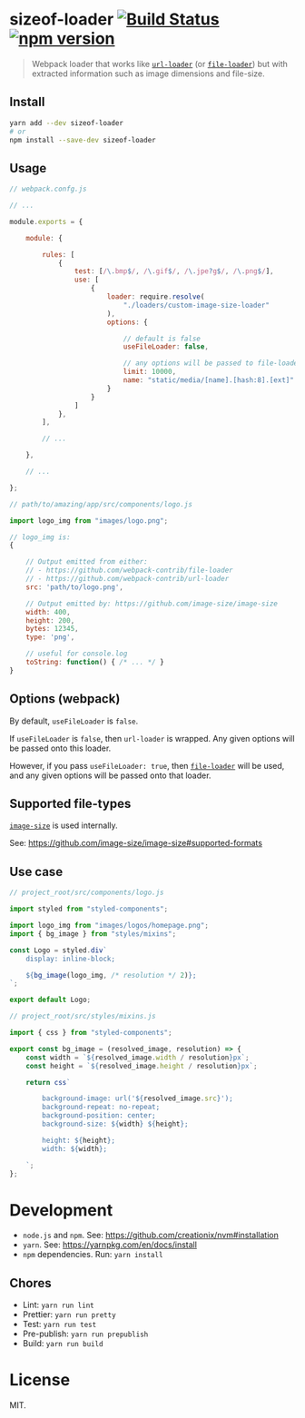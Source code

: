 sizeof-loader [![Build Status](https://travis-ci.org/dashed/sizeof-loader.svg)](https://travis-ci.org/dashed/sizeof-loader) [![npm version](https://img.shields.io/npm/v/sizeof-loader.svg?style=flat)](https://www.npmjs.com/package/sizeof-loader)
==============

> Webpack loader that works like [`url-loader`](https://github.com/webpack-contrib/url-loader) (or [`file-loader`](https://github.com/webpack-contrib/file-loader)) but with extracted information such as image dimensions and file-size.

## Install

```sh
yarn add --dev sizeof-loader
# or
npm install --save-dev sizeof-loader
```

## Usage

```js
// webpack.confg.js

// ...

module.exports = {

    module: {

        rules: [
            {
                test: [/\.bmp$/, /\.gif$/, /\.jpe?g$/, /\.png$/],
                use: [
                    {
                        loader: require.resolve(
                            "./loaders/custom-image-size-loader"
                        ),
                        options: {

                            // default is false
                            useFileLoader: false,

                            // any options will be passed to file-loader or url-loader
                            limit: 10000,
                            name: "static/media/[name].[hash:8].[ext]"
                        }
                    }
                ]
            },
        ],

        // ...

    },

    // ...

};
```

```js
// path/to/amazing/app/src/components/logo.js

import logo_img from "images/logo.png";

// logo_img is:
{

    // Output emitted from either:
    // - https://github.com/webpack-contrib/file-loader
    // - https://github.com/webpack-contrib/url-loader
    src: 'path/to/logo.png',

    // Output emitted by: https://github.com/image-size/image-size
    width: 400,
    height: 200,
    bytes: 12345,
    type: 'png',

    // useful for console.log
    toString: function() { /* ... */ }
}
```

## Options (webpack)

By default, `useFileLoader` is `false`.

If `useFileLoader` is `false`, then `url-loader` is wrapped. Any given options will be passed onto this loader.

However, if you pass `useFileLoader: true`, then [`file-loader`](https://github.com/webpack-contrib/file-loader) will be used, and any given options will be passed onto that loader.

## Supported file-types

[`image-size`](https://github.com/image-size/image-size) is used internally.

See: https://github.com/image-size/image-size#supported-formats

## Use case

```js
// project_root/src/components/logo.js

import styled from "styled-components";

import logo_img from "images/logos/homepage.png";
import { bg_image } from "styles/mixins";

const Logo = styled.div`
    display: inline-block;

    ${bg_image(logo_img, /* resolution */ 2)};
`;

export default Logo;
```

```js
// project_root/src/styles/mixins.js

import { css } from "styled-components";

export const bg_image = (resolved_image, resolution) => {
    const width = `${resolved_image.width / resolution}px`;
    const height = `${resolved_image.height / resolution}px`;

    return css`

        background-image: url('${resolved_image.src}');
        background-repeat: no-repeat;
        background-position: center;
        background-size: ${width} ${height};

        height: ${height};
        width: ${width};

    `;
};
```

Development
===========

- `node.js` and `npm`. See: https://github.com/creationix/nvm#installation
- `yarn`. See: https://yarnpkg.com/en/docs/install
- `npm` dependencies. Run: `yarn install`

## Chores

- Lint: `yarn run lint`
- Prettier: `yarn run pretty`
- Test: `yarn run test`
- Pre-publish: `yarn run prepublish`
- Build: `yarn run build`

License
=======

MIT.
